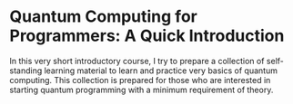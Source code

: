 # Quantum Computing for Programmers: A Quick Introduction

In this very short introductory course, I try to prepare a collection of self-standing learning material to learn and practice very basics of quantum computing.
This collection is prepared for those who are interested in starting quantum programming with a minimum requirement of theory.


